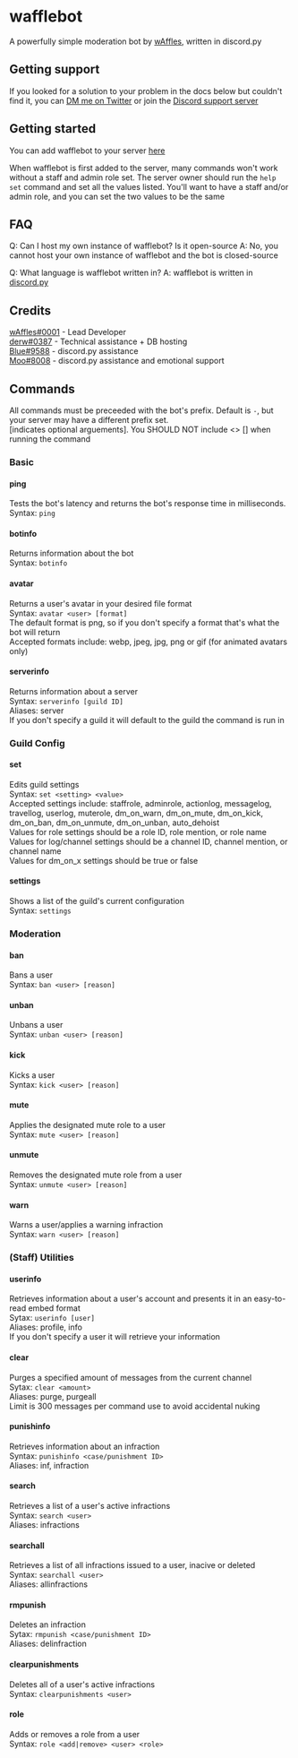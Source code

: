 # wafflebot

A powerfully simple moderation bot by [wAffles](https://bensonkitia.me), written in discord.py

## Getting support

If you looked for a solution to your problem in the docs below but couldn't find it, you can [DM me on Twitter](https://twitter.com/bensonkitia) or join the [Discord support server](https://discord.gg/zrBqN2v)

## Getting started

You can add wafflebot to your server [here](https://discord.com/oauth2/authorize?client_id=582380938667884548&permissions=8&scope=bot)  

When wafflebot is first added to the server, many commands won't work without a staff and admin role set. The server owner should run the `help set` command and set all the values listed. You'll want to have a staff and/or admin role, and you can set the two values to be the same

## FAQ

Q: Can I host my own instance of wafflebot? Is it open-source
A: No, you cannot host your own instance of wafflebot and the bot is closed-source  

Q: What language is wafflebot written in?
A: wafflebot is written in [discord.py](https://github.com/Rapptz/discord.py)  

## Credits  
[wAffles#0001](https://bensonkitia.me) - Lead Developer  
[derw#0387](https://derw.xyz) - Technical assistance + DB hosting  
[Blue#9588](https://nambiar.dev) - discord.py assistance  
[Moo#8008](https://twitter.com/TwoOneOink) - discord.py assistance and emotional support  

## Commands

All commands must be preceeded with the bot's prefix. Default is `-`, but your server may have a different prefix set.  
<indicates required arguements> [indicates optional arguements]. You SHOULD NOT include <> [] when running the command

### Basic

#### ping

Tests the bot's latency and returns the bot's response time in milliseconds.  
Syntax: `ping`

#### botinfo

Returns information about the bot  
Syntax: `botinfo`

#### avatar

Returns a user's avatar in your desired file format  
Syntax: `avatar <user> [format]`  
The default format is png, so if you don't specify a format that's what the bot will return  
Accepted formats include: webp, jpeg, jpg, png or gif (for animated avatars only)

#### serverinfo

Returns information about a server  
Syntax: `serverinfo [guild ID]`  
Aliases: server  
If you don't specify a guild it will default to the guild the command is run in

### Guild Config

#### set

Edits guild settings  
Syntax: `set <setting> <value>`  
Accepted settings include: staffrole, adminrole, actionlog, messagelog, travellog, userlog, muterole, dm_on_warn, dm_on_mute, dm_on_kick, dm_on_ban, dm_on_unmute, dm_on_unban, auto_dehoist  
Values for role settings should be a role ID, role mention, or role name  
Values for log/channel settings should be a channel ID, channel mention, or channel name  
Values for dm_on_x settings should be true or false  

#### settings

Shows a list of the guild's current configuration  
Syntax: `settings`  

### Moderation

#### ban

Bans a user  
Syntax: `ban <user> [reason]`  

#### unban

Unbans a user  
Syntax: `unban <user> [reason]`  

#### kick

Kicks a user  
Syntax: `kick <user> [reason]`

#### mute

Applies the designated mute role to a user  
Syntax: `mute <user> [reason]`

#### unmute

Removes the designated mute role from a user  
Syntax: `unmute <user> [reason]`

#### warn

Warns a user/applies a warning infraction  
Syntax: `warn <user> [reason]`

### (Staff) Utilities

#### userinfo

Retrieves information about a user's account and presents it in an easy-to-read embed format  
Sytax: `userinfo [user]`  
Aliases: profile, info  
If you don't specify a user it will retrieve your information

#### clear

Purges a specified amount of messages from the current channel  
Sytax: `clear <amount>`  
Aliases: purge, purgeall  
Limit is 300 messages per command use to avoid accidental nuking

#### punishinfo

Retrieves information about an infraction  
Syntax: `punishinfo <case/punishment ID>`  
Aliases: inf, infraction

#### search

Retrieves a list of a user's active infractions  
Syntax: `search <user>`  
Aliases: infractions

#### searchall

Retrieves a list of all infractions issued to a user, inacive or deleted  
Syntax: `searchall <user>`  
Aliases: allinfractions

#### rmpunish

Deletes an infraction  
Sytax: `rmpunish <case/punishment ID>`  
Aliases: delinfraction

#### clearpunishments

Deletes all of a user's active infractions  
Syntax: `clearpunishments <user>`

#### role

Adds or removes a role from a user  
Syntax: `role <add|remove> <user> <role>`
